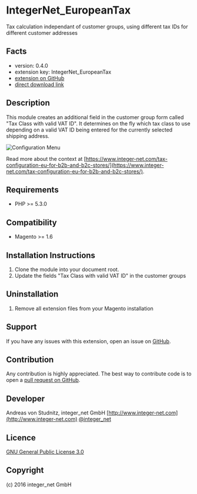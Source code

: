IntegerNet_EuropeanTax
=====================
Tax calculation independant of customer groups, using different tax IDs for different customer addresses

Facts
-----
- version: 0.4.0
- extension key: IntegerNet_EuropeanTax
- [extension on GitHub](https://github.com/integer-net/EuropeanTax)
- [direct download link](https://github.com/integer-net/EuropeanTax/archive/master.zip)

Description
-----------
This module creates an additional field in the customer group form called "Tax Class with valid VAT ID". It 
determines on the fly which tax class to use depending on a valid VAT ID being entered for the currently selected 
shipping address.

![Configuration Menu](https://www.integer-net.com/download/integernet-europeantax.png)

Read more about the context at [https://www.integer-net.com/tax-configuration-eu-for-b2b-and-b2c-stores/](https://www.integer-net.com/tax-configuration-eu-for-b2b-and-b2c-stores/).

Requirements
------------
- PHP >= 5.3.0

Compatibility
-------------
- Magento >= 1.6

Installation Instructions
-------------------------
1. Clone the module into your document root.
2. Update the fields "Tax Class with valid VAT ID" in the customer groups

Uninstallation
--------------
1. Remove all extension files from your Magento installation

Support
-------
If you have any issues with this extension, open an issue on [GitHub](https://github.com/integer-net/EuropeanTax/issues).

Contribution
------------
Any contribution is highly appreciated. The best way to contribute code is to open a [pull request on GitHub](https://help.github.com/articles/using-pull-requests).

Developer
---------
Andreas von Studnitz, integer_net GmbH
[http://www.integer-net.com](http://www.integer-net.com)
[@integer_net](https://twitter.com/integer_net)

Licence
-------
[GNU General Public License 3.0](http://www.gnu.org/licenses/)

Copyright
---------
(c) 2016 integer_net GmbH
